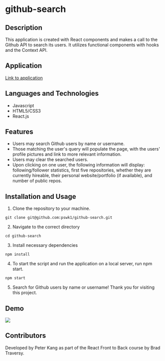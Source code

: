 # github-search

## Description

This application is created with React components and makes a call to the Github API to search its users. It utilizes functional components with hooks and the Context API.

## Application

[Link to application](https://pk-github-search.netlify.app/)

## Languages and Technologies

- Javascript
- HTML5/CSS3
- React.js

## Features

- Users may search Github users by name or username.
- Those matching the user's query will populate the page, with the users' profile pictures and link to more relevant information.
- Users may clear the searched users.
- Upon clicking on one user, the following information will display: following/follower statistics, first five repositories, whether they are currently hireable, their personal website/portfolio (if available), and number of public repos.

## Installation and Usage

1. Clone the repository to your machine.

```
git clone git@github.com:pswk1/github-search.git
```

2. Navigate to the correct directory

```
cd github-search
```

3. Install necessary dependencies

```
npm install
```

4. To start the script and run the application on a local server, run npm start.

```
npm start
```

5. Search for Github users by name or username! Thank you for visiting this project.

## Demo

<img src='/gif/Github Finder.gif'>

## Contributors

Developed by Peter Kang as part of the React Front to Back course by Brad Traversy.
